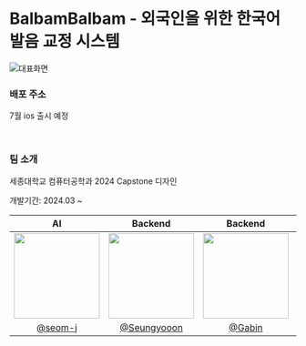 # BalbamBalbam - 외국인을 위한 한국어 발음 교정 시스템

![대표화면](https://github.com/Capstone-4Potato/.github/assets/108220648/61e54f7d-b165-4700-a1af-2b0d9d137cf0)

### 배포 주소
7월 ios 출시 예정  

&nbsp;

### 팀 소개

세종대학교 컴퓨터공학과 2024 Capstone 디자인  

개발기간: 2024.03 ~

|<center> AI </center>|<center>Backend</center>|<center>Backend</center>|<center>Frontend</center>|
|:--------:|:--------:|:--------:|:--------:|
|<img src="https://github.com/Capstone-4Potato/.github/assets/108220648/5a346cde-f33b-48e1-9051-c7ed0fb8c424.png" width="150"/>|<img src="https://github.com/Capstone-4Potato/.github/assets/108220648/98dc2ea5-9ec0-4aad-88c0-cfda1234de8e.png" width="150"/>|<img src="https://github.com/Capstone-4Potato/.github/assets/108220648/75e7d1f6-c6a0-428f-91ee-f1be3279a972.png" width="150"/>|<img src="https://github.com/Capstone-4Potato/.github/assets/108220648/ea8a9a02-1077-45ce-b0dc-6d2583312369.png" width="150"/>|
|<center> [@seom-j](https://github.com/seom-j) </center>|<center>[@Seungyooon](https://github.com/yoownny)</center> |<center>[@Gabin](https://github.com/gabean13)</center> |<center>[@meteorqz6](https://github.com/meteorqz6)</center> |
